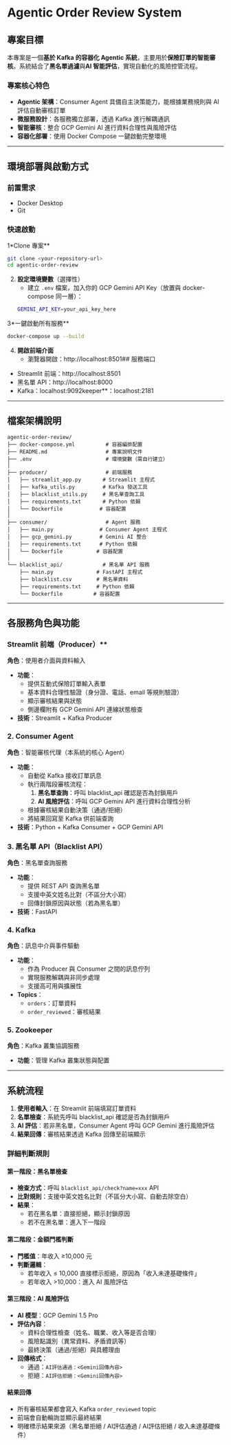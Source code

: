 # Agentic Order Review System

## 專案目標

本專案是一個**基於 Kafka 的容器化 Agentic 系統**，主要用於**保險訂單的智能審核**。系統結合了**黑名單過濾**與**AI 智能評估**，實現自動化的風險控管流程。

### 專案核心特色
- **Agentic 架構**：Consumer Agent 具備自主決策能力，能根據業務規則與 AI 評估自動審核訂單
- **微服務設計**：各服務獨立部署，透過 Kafka 進行解耦通訊
- **智能審核**：整合 GCP Gemini AI 進行資料合理性與風險評估
- **容器化部署**：使用 Docker Compose 一鍵啟動完整環境

---

## 環境部署與啟動方式

### 前置需求
- Docker Desktop
- Git

### 快速啟動
1*Clone 專案**
   ```bash
   git clone <your-repository-url>
   cd agentic-order-review
   ```
2. **設定環境變數**（選擇性）
   - 建立 `.env` 檔案，加入你的 GCP Gemini API Key（放置與 docker-compose 同一層）：
   ```bash
   GEMINI_API_KEY=your_api_key_here
   ```

3*一鍵啟動所有服務**
   ```bash
   docker-compose up --build
   ```

4. **開啟前端介面**
   - 瀏覽器開啟：http://localhost:8501## 服務端口
  - Streamlit 前端：http://localhost:8501
  - 黑名單 API：http://localhost:8000
  - Kafka：localhost:9092keeper**：localhost:2181

---

## 檔案架構說明

```
agentic-order-review/
├── docker-compose.yml          # 容器編排配置
├── README.md                   # 專案說明文件
├── .env                        # 環境變數（需自行建立）
│
├── producer/                   # 前端服務
│   ├── streamlit_app.py       # Streamlit 主程式
│   ├── kafka_utils.py         # Kafka 發送工具
│   ├── blacklist_utils.py     # 黑名單查詢工具
│   ├── requirements.txt       # Python 依賴
│   └── Dockerfile            # 容器配置
│
├── consumer/                   # Agent 服務
│   ├── main.py               # Consumer Agent 主程式
│   ├── gcp_gemini.py         # Gemini AI 整合
│   ├── requirements.txt      # Python 依賴
│   └── Dockerfile           # 容器配置
│
└── blacklist_api/             # 黑名單 API 服務
    ├── main.py              # FastAPI 主程式
    ├── blacklist.csv        # 黑名單資料
    ├── requirements.txt     # Python 依賴
    └── Dockerfile          # 容器配置
```

---

## 各服務角色與功能

### Streamlit 前端（Producer）**
**角色**：使用者介面與資料輸入
- **功能**：
  - 提供互動式保險訂單輸入表單
  - 基本資料合理性驗證（身分證、電話、email 等規則驗證）
  - 顯示審核結果與狀態
  - 側邊欄附有 GCP Gemini API 連線狀態檢查
- **技術**：Streamlit + Kafka Producer

### 2. **Consumer Agent**
**角色**：智能審核代理（本系統的核心 Agent）
- **功能**：
  - 自動從 Kafka 接收訂單訊息
  - 執行兩階段審核流程：
     1. **黑名單查詢**：呼叫 blacklist_api 確認是否為封鎖用戶
     2. **AI 風險評估**：呼叫 GCP Gemini API 進行資料合理性分析
  - 根據審核結果自動決策（通過/拒絕）
  - 將結果回寫至 Kafka 供前端查詢
- **技術**：Python + Kafka Consumer + GCP Gemini API

### 3. **黑名單 API（Blacklist API）**
**角色**：黑名單查詢服務
- **功能**：
  - 提供 REST API 查詢黑名單
  - 支援中英文姓名比對（不區分大小寫）
  - 回傳封鎖原因與狀態（若為黑名單）
- **技術**：FastAPI

### 4. **Kafka**
**角色**：訊息中介與事件驅動
- **功能**：
  - 作為 Producer 與 Consumer 之間的訊息佇列
  - 實現服務解耦與非同步處理
  - 支援高可用與擴展性
- **Topics**：
  - `orders`：訂單資料
  - `order_reviewed`：審核結果

### 5. **Zookeeper**
**角色**：Kafka 叢集協調服務
- **功能**：管理 Kafka 叢集狀態與配置

---

## 系統流程

1. **使用者輸入**：在 Streamlit 前端填寫訂單資料
2. **名單檢查**：系統先呼叫 blacklist_api 確認是否為封鎖用戶
3. **AI 評估**：若非黑名單，Consumer Agent 呼叫 GCP Gemini 進行風險評估
4. **結果回傳**：審核結果透過 Kafka 回傳至前端顯示

### 詳細判斷規則

#### 第一階段：黑名單檢查
- **檢查方式**：呼叫 `blacklist_api/check?name=xxx` API
- **比對規則**：支援中英文姓名比對（不區分大小寫、自動去除空白）
- **結果**：
  - 若在黑名單：直接拒絕，顯示封鎖原因
  - 若不在黑名單：進入下一階段

#### 第二階段：金額門檻判斷
- **門檻值**：年收入 ≥10,000 元
- **判斷邏輯**：
  - 若年收入 ≤ 10,000 直接標示拒絕，原因為「收入未達基礎條件」
  - 若年收入 >10,000：進入 AI 風險評估

#### 第三階段：AI 風險評估
- **AI 模型**：GCP Gemini 1.5 Pro
- **評估內容**：
  - 資料合理性檢查（姓名、職業、收入等是否合理）
  - 風險點識別（異常資料、矛盾資訊等）
  - 最終決策（通過/拒絕）與具體理由
- **回傳格式**：
  - 通過：`AI評估通過：<Gemini回傳內容>`
  - 拒絕：`AI評估拒絕：<Gemini回傳內容>`

#### 結果回傳
- 所有審核結果都會寫入 Kafka `order_reviewed` topic
- 前端會自動輪詢並顯示最終結果
- 明確標示結果來源（黑名單拒絕 / AI評估通過 / AI評估拒絕 / 收入未達基礎條件）


